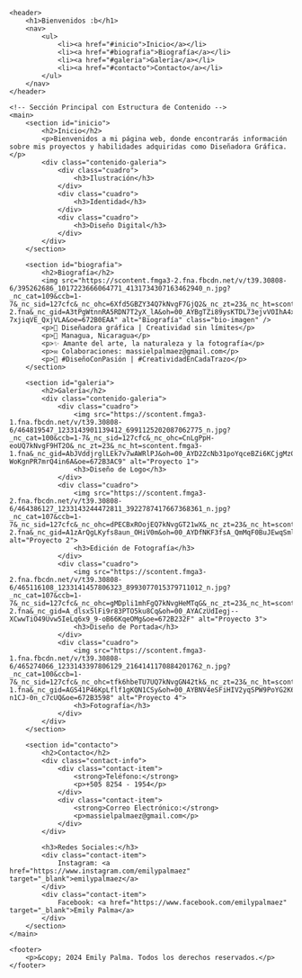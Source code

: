 <!DOCTYPE html>
<html lang="es">
<head>
    <meta name="viewport" content="width=device-width, initial-scale=1.0">
    <title>Mi Sitio Web - Estructura Modificada</title>
    <link rel="stylesheet" href="styles.css">
</head>
<body>

    <header>
        <h1>Bienvenidos :b</h1>
        <nav>
            <ul>
                <li><a href="#inicio">Inicio</a></li>
                <li><a href="#biografia">Biografía</a></li>
                <li><a href="#galeria">Galería</a></li>
                <li><a href="#contacto">Contacto</a></li>
            </ul>
        </nav>
    </header>

    <!-- Sección Principal con Estructura de Contenido -->
    <main>
        <section id="inicio">
            <h2>Inicio</h2>
            <p>Bienvenidos a mi página web, donde encontrarás información sobre mis proyectos y habilidades adquiridas como Diseñadora Gráfica.</p>
            <div class="contenido-galeria">
                <div class="cuadro">
                    <h3>Ilustración</h3>
                </div>
                <div class="cuadro">
                    <h3>Identidad</h3>
                </div>
                <div class="cuadro">
                    <h3>Diseño Digital</h3>
                </div>
            </div>
        </section>

        <section id="biografia">
            <h2>Biografía</h2>
            <img src="https://scontent.fmga3-2.fna.fbcdn.net/v/t39.30808-6/395262686_1017223666064771_4131734307163462940_n.jpg?_nc_cat=109&ccb=1-7&_nc_sid=127cfc&_nc_ohc=6Xfd5GBZY34Q7kNvgF7GjQ2&_nc_zt=23&_nc_ht=scontent.fmga3-2.fna&_nc_gid=A3tPgWtnnRA5RDN7T2yX_lA&oh=00_AYBgTZi89ysKTDL73ejvVOIhA4x9UJ2-7xjiqVE_QxjVLA&oe=672B0EAA" alt="Biografía" class="bio-imagen" />
            <p>🌟 Diseñadora gráfica | Creatividad sin límites</p>
            <p>📍 Managua, Nicaragua</p>
            <p>✨ Amante del arte, la naturaleza y la fotografía</p>
            <p>✉️ Colaboraciones: massielpalmaez@gmail.com</p>
            <p>📸 #DiseñoConPasión | #CreatividadEnCadaTrazo</p>
        </section>

        <section id="galeria">
            <h2>Galería</h2>
            <div class="contenido-galeria">
                <div class="cuadro">
                    <img src="https://scontent.fmga3-1.fna.fbcdn.net/v/t39.30808-6/464819547_1233143901139412_6991125202087062775_n.jpg?_nc_cat=100&ccb=1-7&_nc_sid=127cfc&_nc_ohc=CnLgPpH-eoUQ7kNvgF9HT2O&_nc_zt=23&_nc_ht=scontent.fmga3-1.fna&_nc_gid=AbJVddjrglLEk7v7wAWRlPJ&oh=00_AYD2ZcNb31poYqceBZi6KCjgMzGCg-WoKgnPR7mrQ4in6A&oe=672B3AC9" alt="Proyecto 1">
                    <h3>Diseño de Logo</h3>
                </div>
                <div class="cuadro">
                    <img src="https://scontent.fmga3-2.fna.fbcdn.net/v/t39.30808-6/464386127_1233143244472811_3922787417667368361_n.jpg?_nc_cat=107&ccb=1-7&_nc_sid=127cfc&_nc_ohc=dPECBxROojEQ7kNvgGT21wX&_nc_zt=23&_nc_ht=scontent.fmga3-2.fna&_nc_gid=A1zArQgLKyfs8aun_OHiV0m&oh=00_AYDfNKF3fsA_QmMqF0BuJEwqSmlkimhVOaXAbnYjwttHOg&oe=672B3084" alt="Proyecto 2">
                    <h3>Edición de Fotografía</h3>
                </div>
                <div class="cuadro">
                    <img src="https://scontent.fmga3-2.fna.fbcdn.net/v/t39.30808-6/465116108_1233141457806323_8993077015379711012_n.jpg?_nc_cat=107&ccb=1-7&_nc_sid=127cfc&_nc_ohc=gMDpli1mhFgQ7kNvgHeMTqG&_nc_zt=23&_nc_ht=scontent.fmga3-2.fna&_nc_gid=A_dlsx5lFi9r83PTO5ku8Cq&oh=00_AYACzUdIegj--XCwwTiO49Uvw5IeLq6x9_9-oB66KqeOMg&oe=672B232F" alt="Proyecto 3">
                    <h3>Diseño de Portada</h3>
                </div>
                <div class="cuadro">
                    <img src="https://scontent.fmga3-1.fna.fbcdn.net/v/t39.30808-6/465274066_1233143397806129_2164141170884201762_n.jpg?_nc_cat=100&ccb=1-7&_nc_sid=127cfc&_nc_ohc=tfk6hbeTU7UQ7kNvgGN42tk&_nc_zt=23&_nc_ht=scontent.fmga3-1.fna&_nc_gid=AGS41P46KpLflf1gKQN1CSy&oh=00_AYBNV4eSFiHIV2yqSPW9PoYG2K6LUI4N-n1CJ-0n_c7cUQ&oe=672B3598" alt="Proyecto 4">
                    <h3>Fotografía</h3>
                </div>
            </div>
        </section>

        <section id="contacto">
            <h2>Contacto</h2>
            <div class="contact-info">
                <div class="contact-item">
                    <strong>Teléfono:</strong>
                    <p>+505 8254 - 1954</p>
                </div>
                <div class="contact-item">
                    <strong>Correo Electrónico:</strong>
                    <p>massielpalmaez@gmail.com</p>
                </div>
            </div>

            <h3>Redes Sociales:</h3>
            <div class="contact-item">
                Instagram: <a href="https://www.instagram.com/emilypalmaez" target="_blank">emilypalmaez</a>
            </div>
            <div class="contact-item">
                Facebook: <a href="https://www.facebook.com/emilypalmaez" target="_blank">Emily Palma</a>
            </div>
        </section>
    </main>

    <footer>
        <p>&copy; 2024 Emily Palma. Todos los derechos reservados.</p>
    </footer>

</body>
</html>
